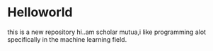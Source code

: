 # Helloworld
this is a new repository
hi..am scholar mutua,i like programming alot
specifically in the machine learning field.
